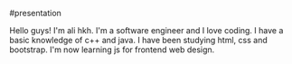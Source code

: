 #presentation

Hello guys!
I'm ali hkh.
I'm a software engineer and I love coding.
I have a basic knowledge of c++ and java.
I have been studying html, css and bootstrap. 
I'm now learning js for frontend web design.
